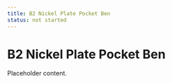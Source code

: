```yaml
---
title: B2 Nickel Plate Pocket Ben
status: not started
---
```


# B2 Nickel Plate Pocket Ben

Placeholder content.
